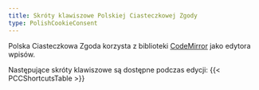 ```yaml
---
title: Skróty klawiszowe Polskiej Ciasteczkowej Zgody
type: PolishCookieConsent
---
```

Polska Ciasteczkowa Zgoda korzysta z biblioteki [CodeMirror](https://codemirror.net/) jako edytora wpisów.

Następujące skróty klawiszowe są dostępne podczas edycji:
{{< PCCShortcutsTable >}}